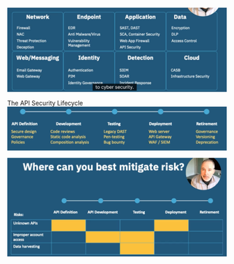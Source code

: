 ![](attachments/Pasted%20image%2020250713140541.png)

The API Security Lifecycle
![](attachments/Pasted%20image%2020250713140757.png)

![](attachments/Pasted%20image%2020250713141001.png)